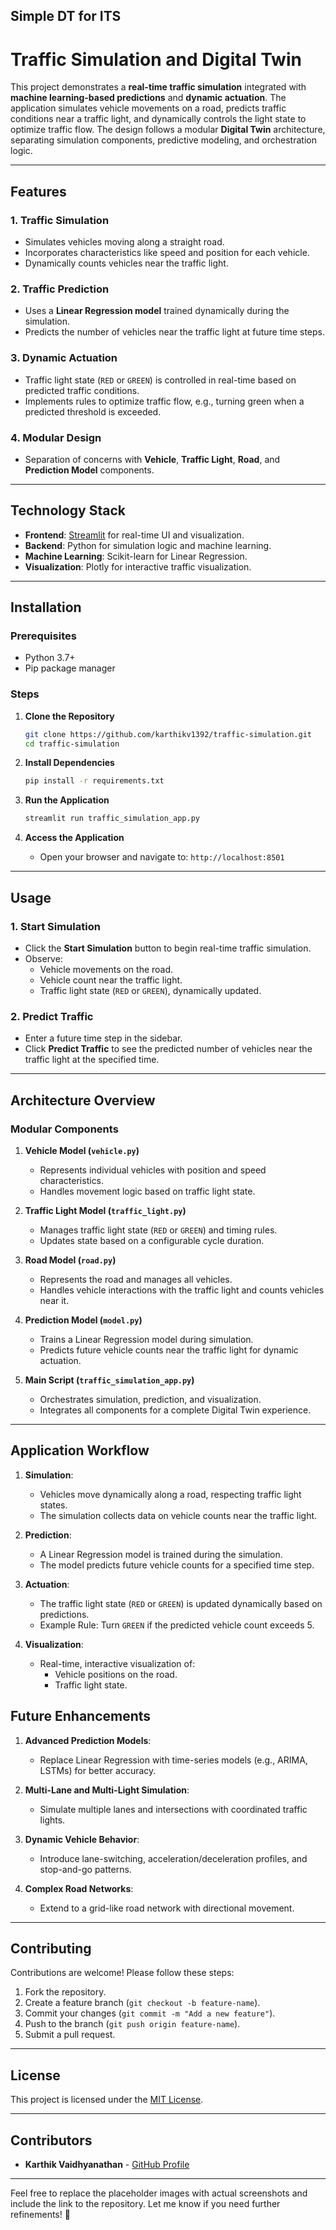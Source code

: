 Simple DT for ITS
---

# Traffic Simulation and Digital Twin

This project demonstrates a **real-time traffic simulation** integrated with **machine learning-based predictions** and **dynamic actuation**. The application simulates vehicle movements on a road, predicts traffic conditions near a traffic light, and dynamically controls the light state to optimize traffic flow. The design follows a modular **Digital Twin** architecture, separating simulation components, predictive modeling, and orchestration logic.

---

## Features

### 1. **Traffic Simulation**
- Simulates vehicles moving along a straight road.
- Incorporates characteristics like speed and position for each vehicle.
- Dynamically counts vehicles near the traffic light.

### 2. **Traffic Prediction**
- Uses a **Linear Regression model** trained dynamically during the simulation.
- Predicts the number of vehicles near the traffic light at future time steps.

### 3. **Dynamic Actuation**
- Traffic light state (`RED` or `GREEN`) is controlled in real-time based on predicted traffic conditions.
- Implements rules to optimize traffic flow, e.g., turning green when a predicted threshold is exceeded.

### 4. **Modular Design**
- Separation of concerns with **Vehicle**, **Traffic Light**, **Road**, and **Prediction Model** components.

---

## Technology Stack

- **Frontend**: [Streamlit](https://streamlit.io/) for real-time UI and visualization.
- **Backend**: Python for simulation logic and machine learning.
- **Machine Learning**: Scikit-learn for Linear Regression.
- **Visualization**: Plotly for interactive traffic visualization.

---

## Installation

### Prerequisites
- Python 3.7+
- Pip package manager

### Steps

1. **Clone the Repository**
   ```bash
   git clone https://github.com/karthikv1392/traffic-simulation.git
   cd traffic-simulation
   ```

2. **Install Dependencies**
   ```bash
   pip install -r requirements.txt
   ```

3. **Run the Application**
   ```bash
   streamlit run traffic_simulation_app.py
   ```

4. **Access the Application**
   - Open your browser and navigate to: `http://localhost:8501`

---

## Usage

### 1. **Start Simulation**
- Click the **Start Simulation** button to begin real-time traffic simulation.
- Observe:
  - Vehicle movements on the road.
  - Vehicle count near the traffic light.
  - Traffic light state (`RED` or `GREEN`), dynamically updated.

### 2. **Predict Traffic**
- Enter a future time step in the sidebar.
- Click **Predict Traffic** to see the predicted number of vehicles near the traffic light at the specified time.

---

## Architecture Overview

### **Modular Components**

1. **Vehicle Model (`vehicle.py`)**
   - Represents individual vehicles with position and speed characteristics.
   - Handles movement logic based on traffic light state.

2. **Traffic Light Model (`traffic_light.py`)**
   - Manages traffic light state (`RED` or `GREEN`) and timing rules.
   - Updates state based on a configurable cycle duration.

3. **Road Model (`road.py`)**
   - Represents the road and manages all vehicles.
   - Handles vehicle interactions with the traffic light and counts vehicles near it.

4. **Prediction Model (`model.py`)**
   - Trains a Linear Regression model during simulation.
   - Predicts future vehicle counts near the traffic light for dynamic actuation.

5. **Main Script (`traffic_simulation_app.py`)**
   - Orchestrates simulation, prediction, and visualization.
   - Integrates all components for a complete Digital Twin experience.

---

## Application Workflow

1. **Simulation**:
   - Vehicles move dynamically along a road, respecting traffic light states.
   - The simulation collects data on vehicle counts near the traffic light.

2. **Prediction**:
   - A Linear Regression model is trained during the simulation.
   - The model predicts future vehicle counts for a specified time step.

3. **Actuation**:
   - The traffic light state (`RED` or `GREEN`) is updated dynamically based on predictions.
   - Example Rule: Turn `GREEN` if the predicted vehicle count exceeds 5.

4. **Visualization**:
   - Real-time, interactive visualization of:
     - Vehicle positions on the road.
     - Traffic light state.

## Future Enhancements

1. **Advanced Prediction Models**:
   - Replace Linear Regression with time-series models (e.g., ARIMA, LSTMs) for better accuracy.

2. **Multi-Lane and Multi-Light Simulation**:
   - Simulate multiple lanes and intersections with coordinated traffic lights.

3. **Dynamic Vehicle Behavior**:
   - Introduce lane-switching, acceleration/deceleration profiles, and stop-and-go patterns.

4. **Complex Road Networks**:
   - Extend to a grid-like road network with directional movement.

---

## Contributing

Contributions are welcome! Please follow these steps:

1. Fork the repository.
2. Create a feature branch (`git checkout -b feature-name`).
3. Commit your changes (`git commit -m "Add a new feature"`).
4. Push to the branch (`git push origin feature-name`).
5. Submit a pull request.

---

## License

This project is licensed under the [MIT License](LICENSE).

---

## Contributors

- **Karthik Vaidhyanathan** - [GitHub Profile](https://github.com/karthikv1392)

---

Feel free to replace the placeholder images with actual screenshots and include the link to the repository. Let me know if you need further refinements! 🚦